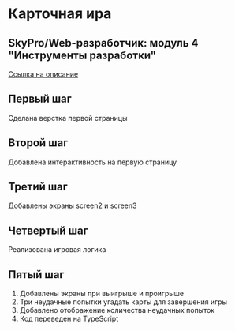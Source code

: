 # Карточная ира

## SkyPro/Web-разработчик: модуль 4 "Инструменты разработки"

[Ссылка на описание](https://skyengpublic.notion.site/fb85ecc7800244569ff1019e424c2fdf)

## Первый шаг
Сделана верстка первой страницы

## Второй шаг
Добавлена интерактивность на первую страницу

## Третий шаг
Добавлены экраны screen2 и screen3

## Четвертый шаг
Реализована игровая логика

## Пятый шаг
1. Добавлены экраны при выигрыше и проигрыше
2. Три неудачные попытки угадать карты для завершения игры
3. Добавлено отображение количества неудачных попыток
4. Код переведен на TypeScript
